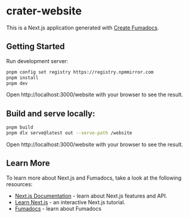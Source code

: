 # crater-website

This is a Next.js application generated with
[Create Fumadocs](https://github.com/fuma-nama/fumadocs).

## Getting Started

Run development server:

```bash
pnpm config set registry https://registry.npmmirror.com
pnpm install
pnpm dev
```

Open http://localhost:3000/website with your browser to see the result.

## Build and serve locally:

```bash
pnpm build
pnpm dlx serve@latest out --serve-path /website
```

Open http://localhost:3000/website with your browser to see the result.

## Learn More

To learn more about Next.js and Fumadocs, take a look at the following
resources:

- [Next.js Documentation](https://nextjs.org/docs) - learn about Next.js
  features and API.
- [Learn Next.js](https://nextjs.org/learn) - an interactive Next.js tutorial.
- [Fumadocs](https://fumadocs.vercel.app) - learn about Fumadocs
